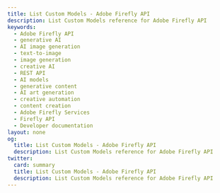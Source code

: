 ```yaml
---
title: List Custom Models - Adobe Firefly API
description: List Custom Models reference for Adobe Firefly API
keywords:
  - Adobe Firefly API
  - generative AI
  - AI image generation
  - text-to-image
  - image generation
  - creative AI
  - REST API
  - AI models
  - generative content
  - AI art generation
  - creative automation
  - content creation
  - Adobe Firefly Services
  - Firefly API
  - Developer documentation
layout: none
og:
  title: List Custom Models - Adobe Firefly API
  description: List Custom Models reference for Adobe Firefly API
twitter:
  card: summary
  title: List Custom Models - Adobe Firefly API
  description: List Custom Models reference for Adobe Firefly API
---
```


<RedoclyAPIBlock src="/firefly-services/docs/custom_models_listing.json" width="600px" disableSidebar scrollYOffset={64} generateCodeSamples="languages: [{lang: 'curl'}]" />
